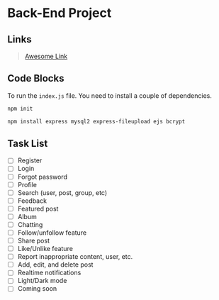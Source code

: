 # Back-End Project

## Links

> [Awesome Link](https://www.youtube.com/watch?v=dQw4w9WgXcQ "Awesome Link")

## Code Blocks

To run the `index.js` file. You need to install a couple of dependencies.

```bash
npm init

npm install express mysql2 express-fileupload ejs bcrypt
```

## Task List

-   [ ] Register
-   [ ] Login
-   [ ] Forgot password
-   [ ] Profile
-   [ ] Search (user, post, group, etc)
-   [ ] Feedback
-   [ ] Featured post
-   [ ] Album
-   [ ] Chatting
-   [ ] Follow/unfollow feature
-   [ ] Share post
-   [ ] Like/Unlike feature
-   [ ] Report inappropriate content, user, etc.
-   [ ] Add, edit, and delete post
-   [ ] Realtime notifications
-   [ ] Light/Dark mode
-   [ ] Coming soon
